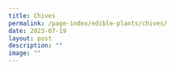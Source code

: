 ```yaml
---
title: Chives
permalink: /page-index/edible-plants/chives/
date: 2023-07-19
layout: post
description: ""
image: ""
---
```

